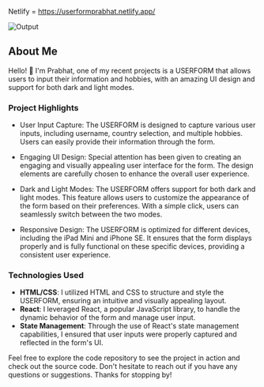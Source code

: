 Netlify = https://userformprabhat.netlify.app/



![Output](https://github.com/Prabhatlodhi/Assignment/assets/114669921/fd9952b7-57be-4130-9718-b4a732d8563d)

 

## About Me

Hello! 👋 I'm Prabhat, one of my recent projects is a USERFORM that allows users to input their information and hobbies, with an amazing UI design and support for both dark and light modes.

### Project Highlights

- User Input Capture: The USERFORM is designed to capture various user inputs, including username, country selection, and multiple hobbies. Users can easily provide their information through the form.

- Engaging UI Design: Special attention has been given to creating an engaging and visually appealing user interface for the form. The design elements are carefully chosen to enhance the overall user experience.

- Dark and Light Modes: The USERFORM offers support for both dark and light modes. This feature allows users to customize the appearance of the form based on their preferences. With a simple click, users can seamlessly switch between the two modes.

- Responsive Design: The USERFORM is optimized for different devices, including the iPad Mini and iPhone SE. It ensures that the form displays properly and is fully functional on these specific devices, providing a consistent user experience.

### Technologies Used

- **HTML/CSS**: I utilized HTML and CSS to structure and style the USERFORM, ensuring an intuitive and visually appealing layout.
- **React**: I leveraged React, a popular JavaScript library, to handle the dynamic behavior of the form and manage user input.
- **State Management**: Through the use of React's state management capabilities, I ensured that user inputs were properly captured and reflected in the form's UI.
 
Feel free to explore the code repository to see the project in action and check out the source code. Don't hesitate to reach out if you have any questions or suggestions. Thanks for stopping by!

